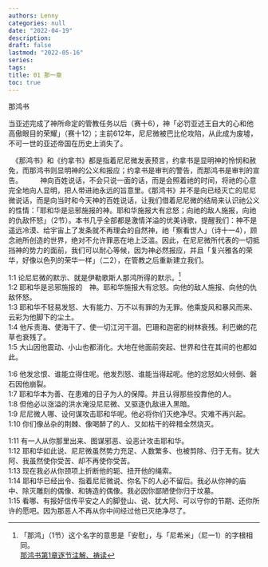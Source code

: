 ```yaml
---
authors: Lenny
categories: null
date: "2022-04-19"
description: 
draft: false
lastmod: "2022-05-16"
series:
tags: 
title: 01 那一章
toc: true
---
```

那鸿书  

当亚述完成了神所命定的管教任务以后（赛十6），神「必罚亚述王自大的心和他高傲眼目的荣耀」（赛十12）；主前612年，尼尼微被巴比伦攻陷，从此成为废墟，不可一世的亚述帝国在历史上消失了。  

　《那鸿书》和《约拿书》都是指着尼尼微发表预言，约拿书是显明神的怜悯和赦免，而那鸿书则显明神的公义和报应；约拿书是审判的警告，而那鸿书是审判的宣告。
　
　神向百姓说话，不会只说一面的话，而是会照着祂的时间，将祂的心意完全地向人显明，把人带进祂永远的旨意里。《那鸿书》并不是向已经灭亡的尼尼微说话，而是向当时和今天神的百姓说话，让我们借着尼尼微的结局来认识祂公义的性情：「耶和华是忌邪施报的神。耶和华施报大有忿怒；向祂的敌人施报，向祂的仇敌怀怒」（2节）。本书几乎全部都是激情洋溢的优美诗歌，提醒我们：神不是遥远冷漠、给宇宙上了发条就不再理会的自然神，祂「察看世人」（诗十一4），顾念祂所创造的世界，绝对不允许罪恶在地上泛滥。因此，在尼尼微所代表的一切抵挡神的势力的面前，我们可以耐心等候，因为神必然报应，并且「复兴雅各的荣华，好像以色列的荣华一样」（二2），在管教之后重新建立我们。

<!--more-->

1:1 论尼尼微的默示、就是伊勒歌斯人那鸿所得的默示。[^1]  
1:2 耶和华是忌邪施报的　神。耶和华施报大有忿怒。向他的敌人施报、向他的仇敌怀怒。  
1:3 耶和华不轻易发怒、大有能力、万不以有罪的为无罪。他乘旋风和暴风而来、云彩为他脚下的尘土。  
1:4 他斥责海、使海干了、使一切江河干涸。巴珊和迦密的树林衰残。利巴嫩的花草也衰残了。  
1:5 大山因他震动、小山也都消化。大地在他面前突起、世界和住在其间的也都如此。  

1:6 他发忿恨、谁能立得住呢。他发烈怒、谁能当得起呢。他的忿怒如火倾倒、磐石因他崩裂。  
1:7 耶和华本为善、在患难的日子为人的保障。并且认得那些投靠他的人。  
1:8 但他必以涨溢的洪水淹没尼尼微、又驱逐仇敌进入黑暗。  
1:9 尼尼微人哪、设何谋攻击耶和华呢。他必将你们灭绝净尽。灾难不再兴起。  
1:10 你们像丛杂的荆棘、像喝醉了的人、又如枯干的碎稓全然烧灭。  

1:11 有一人从你那里出来、图谋邪恶、设恶计攻击耶和华。  
1:12 耶和华如此说、尼尼微虽然势力充足、人数繁多、也被剪除、归于无有。犹大阿、我虽然使你受苦、却不再使你受苦。  
1:13 现在我必从你颈项上折断他的轭、扭开他的绳索。  
1:14 耶和华已经出令、指着尼尼微说、你名下的人必不留后。我必从你神的庙中、除灭雕刻的偶像、和铸造的偶像。我必因你鄙陋使你归于坟墓。  
1:15 看哪、有报好信传平安之人的脚登山、说、犹大阿、可以守你的节期、还你所许的愿吧。因为那恶人不再从你中间经过他已灭绝净尽了。  


[^1]: 「那鸿」（1节）这个名字的意思是「安慰」，与「尼希米」（尼一1）的字根相同。  
[那鸿书第1章逐节注解、祷读](https://cmcbiblereading.com/2016/10/17/%e9%82%a3%e9%b8%bf%e4%b9%a6%e7%ac%ac1%e7%ab%a0%e9%80%90%e8%8a%82%e6%b3%a8%e8%a7%a3%e3%80%81%e7%a5%b7%e8%af%bb/)